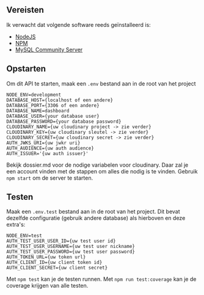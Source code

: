 ## Vereisten

Ik verwacht dat volgende software reeds geïnstalleerd is:

- [NodeJS](https://nodejs.org)
- [NPM](https://www.npmjs.com/)
- [MySQL Community Server](https://dev.mysql.com/downloads/mysql/)


## Opstarten

Om dit API te starten, maak een ```.env``` bestand aan in de root van het project
```
NODE_ENV=development
DATABASE_HOST={localhost of een andere}
DATABASE_PORT={3306 of een andere}
DATABASE_NAME=dashboard
DATABASE_USER={your database user}
DATABASE_PASSWORD={your database password}
CLOUDINARY_NAME={uw cloudinary project -> zie verder}
CLOUDINARY_KEY={uw cloudinary sleutel -> zie verder}
CLOUDINARY_SECRET={uw cloudinary secret -> zie verder}
AUTH_JWKS_URI={uw jwkr uri}
AUTH_AUDIENCE={uw auth audience}
AUTH_ISSUER='{uw auth issuer}'
```
Bekijk dossier.md voor de nodige variabelen voor cloudinary. Daar zal je een account vinden met de stappen om alles die nodig is te vinden.
Gebruik ```npm start``` om de server te starten.

## Testen
Maak een ```.env.test``` bestand aan in de root van het project. Dit bevat dezelfde configuratie (gebruik andere database) als hierboven en deze extra's:
```
NODE_ENV=test
AUTH_TEST_USER_USER_ID={uw test user id}
AUTH_TEST_USER_USERNAME={uw test user nickname}
AUTH_TEST_USER_PASSWORD={uw test user password}
AUTH_TOKEN_URL={uw token url}
AUTH_CLIENT_ID={uw client token id}
AUTH_CLIENT_SECRET={uw client secret}
```

Met ```npm test``` kan je de testen runnen. Met ```npm run test:coverage``` kan je de coverage krijgen van alle testen.
